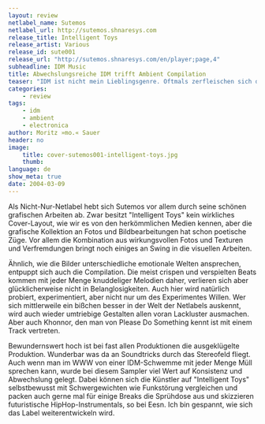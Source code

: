 ```yaml
---
layout: review
netlabel_name: Sutemos
netlabel_url: http://sutemos.shnaresys.com
release_title: Intelligent Toys
release_artist: Various
release_id: sute001
release_url: "http://sutemos.shnaresys.com/en/player;page,4"
subheadline: IDM Music
title: Abwechslungsreiche IDM trifft Ambient Compilation
teaser: "IDM ist nicht mein Lieblingsgenre. Oftmals zerfleischen sich die Tracks wie ein Psychopath seinen eigenen Körper. Oder die melodischen Ergüsse fühlen sich an wie klebrige Zuckerberge ohne Konturen und zuviel Kunstfarbe. Die neue Compilation des jungen lithauischen Labels Sutemos umschifft jedoch gekonnt diese Riffe."
categories:
    - review
tags:
    - idm
    - ambient
    - electronica
author: Moritz »mo.« Sauer
header: no
image:
    title: cover-sutemos001-intelligent-toys.jpg
    thumb:
language: de
show_meta: true
date: 2004-03-09
---
```

Als Nicht-Nur-Netlabel hebt sich Sutemos vor allem durch seine schönen grafischen Arbeiten ab. Zwar besitzt "Intelligent Toys" kein wirkliches Cover-Layout, wie wir es von den herkömmlichen Medien kennen, aber die grafische Kollektion an Fotos und Bildbearbeitungen hat schon poetische Züge. Vor allem die Kombination aus wirkungsvollen Fotos und Texturen und Verfremdungen bringt noch einiges an Swing in die visuellen Arbeiten.

Ähnlich, wie die Bilder unterschiedliche emotionale Welten ansprechen, entpuppt sich auch die Compilation. Die meist crispen und verspielten Beats kommen mit jeder Menge knuddeliger Melodien daher, verlieren sich aber glücklicherweise nicht in Belanglosigkeiten. Auch hier wird natürlich probiert, experimentiert, aber nicht nur um des Experimentes Willen. Wer sich mittlerweile ein bißchen besser in der Welt der Netlabels auskennt, wird auch wieder umtriebige Gestalten allen voran Lackluster ausmachen. Aber auch Khonnor, den man von Please Do Something kennt ist mit einem Track vertreten.

Bewundernswert hoch ist bei fast allen Produktionen die ausgeklügelte Produktion. Wunderbar was da an Soundtricks durch das Stereofeld fliegt. Auch wenn man im WWW von einer IDM-Schwemme mit jeder Menge Müll sprechen kann, wurde bei diesem Sampler viel Wert auf Konsistenz und Abwechslung gelegt. Dabei können sich die Künstler auf "Intelligent Toys" selbstbewusst mit Schwergewichten wie Funkstörung vergleichen und packen auch gerne mal für einige Breaks die Sprühdose aus und skizzieren futuristische HipHop-Instrumentals, so bei Eesn. Ich bin gespannt, wie sich das Label weiterentwickeln wird.
